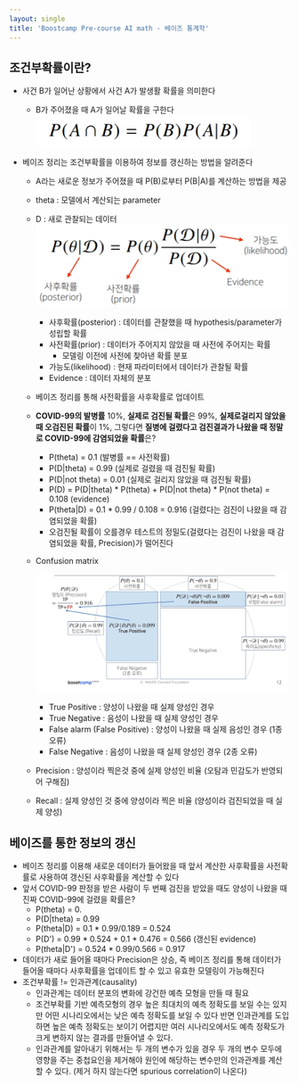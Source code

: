 ```yaml
---
layout: single
title: 'Boostcamp Pre-course AI math - 베이즈 통계학'
---
```

## 조건부확률이란?

- 사건 B가 일어난 상황에서 사건 A가 발생활 확률을 의미한다
  - B가 주어졌을 때 A가 일어날 확률을 구한다![jpg](/assets/images/2022-01-11/20220111_193029.jpg)

- 베이즈 정리는 조건부확률을 이용하여 정보를 갱신하는 방법을 알려준다

  - A라는 새로운 정보가 주어졌을 때 P(B)로부터 P(B|A)를 계산하는 방법을 제공

  - theta : 모델에서 계산되는 parameter

  - D : 새로 관찰되는 데이터![jpg](/assets/images/2022-01-11/20220111_193501.jpg)

    - 사후확률(posterior) : 데이터를 관찰했을 때 hypothesis/parameter가 성립할 확률
    - 사전확률(prior) : 데이터가 주어지지 않았을 때 사전에 주어지는 확률
      - 모델링 이전에 사전에 찾아낸 확률 분포
    - 가능도(likelihood) : 현재 파라미터에서 데이터가 관찰될 확률
    - Evidence : 데이터 자체의 분포

  - 베이즈 정리를 통해 사전확률을 사후확률로 업데이트

  - **COVID-99의 발병률** 10%, **실제로 검진될 확률**은 99%, **실제로걸리지 않았을 때 오검진된 확률**이 1%, 그렇다면 **질병에 걸렸다고 검진결과가 나왔을 때 정말로 COVID-99에 감염되었을 확률**은?

    - P(theta) = 0.1 (발병률 == 사전확률)
    - P(D|theta) = 0.99  (실제로 걸렸을 때 검진될 확률)
    - P(D|not theta) = 0.01 (실제로 걸리지 않았을 때 검진될 확률)
    - P(D) = P(D|theta) * P(theta) + P(D|not theta) * P(not theta) = 0.108 (evidence)
    - P(theta|D) = 0.1 * 0.99 / 0.108 = 0.916 (걸렸다는 검진이 나왔을 때 감염되었을 확률)
    - 오검진될 확률이 오를경우 테스트의 정밀도(걸렸다는 검진이 나왔을 때 감염되었을 확률, Precision)가 떨어진다

  - Confusion matrix

    ![jpg](/assets/images/2022-01-11/20220111_204320.jpg)

    - True Positive : 양성이 나왔을 때 실제 양성인 경우
    - True Negative : 음성이 나왔을 때 실제 양성인 경우
    - False alarm (False Positive) : 양성이 나왔을 때 실제 음성인 경우 (1종 오류)
    - False Negative : 음성이 나왔을 때 실제 양성인 경우 (2종 오류)

  - Precision : 양성이라 찍은것 중에 실제 양성인 비율 (오탐과 민감도가 반영되어 구해짐)

  - Recall : 실제 양성인 것 중에 양성이라 찍은 비율 (양성이라 검진되었을 때 실제 양성)

  

## 베이즈를 통한 정보의 갱신

- 베이즈 정리를 이용해 새로운 데이터가 들어왔을 때 앞서 계산한 사후확률을 사전확률로 사용하여 갱신된 사후확률을 계산할 수 있다
- 앞서 COVID-99 판정을 받은 사람이 두 번째 검진을 받았을 때도 양성이 나왔을 때 진짜 COVID-99에 걸렸을 확률은?
  - P(theta) = 0.
  - P(D|theta) = 0.99
  - P(theta|D) = 0.1 * 0.99/0.189 = 0.524
  - P(D') = 0.99 * 0.524 + 0.1 * 0.476 = 0.566 (갱신된 evidence)
  - P(theta|D') = 0.524 * 0.99/0.566 = 0.917 
- 데이터가 새로 들어올 때마다 Precision은 상승, 즉 베이즈 정리를 통해 데이터가 들어올 때마다 사후확률을 업데이트 할 수 있고 유효한 모델링이 가능해진다
- 조건부확률 != 인과관계(causality)
  - 인과관계는 데이터 분포의 변화에 강건한 예측 모형을 만들 때 필요
  - 조건부확률 기반 예측모형의 경우 높은 최대치의 예측 정확도를 보일 수는 있지만 어떤 시나리오에서는 낮은 예측 정확도를 보일 수 있다 반면 인과관계를 도입하면 높은 예측 정확도는 보이기 어렵지만 여러 시나리오에서도 예측 정확도가 크게 변하지 않는 결과를 만들어낼 수 있다.
  - 인과관계를 알아내기 위해서는 두 개의 변수가 있을 경우 두 개의 변수 모두에 영향을 주는 중첩요인을 제거해야 원인에 해당하는 변수만의 인과관계를 계산할 수 있다. (제거 하지 않는다면 spurious correlation이 나온다)
